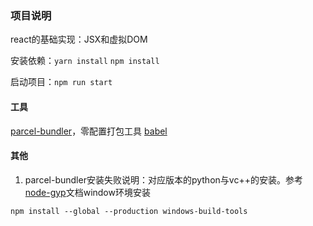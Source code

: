 ### 项目说明

react的基础实现：JSX和虚拟DOM

安装依赖：`yarn install` `npm install`

启动项目：`npm run start`

#### 工具
[parcel-bundler](https://github.com/parcel-bundler/parcel#readme)，零配置打包工具
[babel](https://www.babeljs.cn/docs/)


#### 其他
1. parcel-bundler安装失败说明：对应版本的python与vc++的安装。参考[node-gyp](https://github.com/nodejs/node-gyp#readme)文档window环境安装
```
npm install --global --production windows-build-tools
```